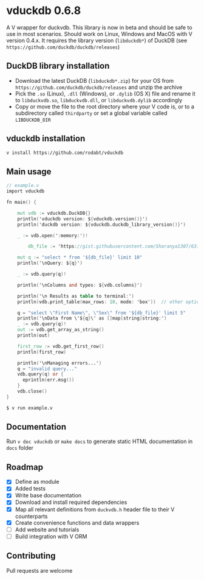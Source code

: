 # vduckdb 0.6.8

A V wrapper for duckvdb. This library is now in beta and should be safe to use in most scenarios. Should work on Linux, Windows and MacOS with V version 0.4.x. It requires the library version (`libduckdb*`) of DuckDB (see `https://github.com/duckdb/duckdb/releases`)

## DuckDB library installation

- Download the latest DuckDB (`libduckdb*.zip`) for your OS from `https://github.com/duckdb/duckdb/releases` and unzip the archive
- Pick the `.so` (Linux), `.dll` (Windows), or `.dylib` (OS X) file and rename it to `libduckvdb.so`, `libduckvdb.dll`, or `libduckvdb.dylib` accordingly
- Copy or move the file to the root directory where your V code is, or to a subdirectory called `thirdparty` or set a global variable called `LIBDUCKDB_DIR`

## vduckdb installation

```bash
v install https://github.com/rodabt/vduckdb
```

## Main usage

```v
// example.v
import vduckdb

fn main() {

    mut vdb := vduckdb.DuckDB{}
    println('vduckdb version: ${vduckdb.version()}')
    println('duckdb version: ${vduckdb.duckdb_library_version()}')

    _ := vdb.open(':memory:')!

        db_file := 'https://gist.githubusercontent.com/Sharanya1307/631c9f66e5709dbace46b5ed6672381e/raw/4329c1980eac3a71b881b18757a5bfabd2a95a1e/people-100.csv'

    mut q := "select * from '${db_file}' limit 10"
    println('\nQuery: ${q}')

    _ := vdb.query(q)!

    println('\nColumns and types: ${vdb.columns}')

    println('\n Results as table to terminal:')
    println(vdb.print_table(max_rows: 10, mode: 'box'))  // other options are: ascii and md

    q = "select \"First Name\", \"Sex\" from '${db_file}' limit 5"
    println('\nData from \'${q}\' as []map[string]string:')
    _ := vdb.query(q)!
    out := vdb.get_array_as_string()
    println(out)

    first_row := vdb.get_first_row()
    println(first_row)

    println('\nManaging errors...')
    q = "invalid query..."
    vdb.query(q) or {
      eprintln(err.msg())
    }
    vdb.close()
}
```

```bash
$ v run example.v
```

## Documentation

Run `v doc vduckdb` or `make docs` to generate static HTML documentation in `docs` folder

## Roadmap

- [x] Define as module
- [x] Added tests
- [x] Write base documentation
- [x] Download and install required dependencies
- [x] Map all relevant definitions from `duckvdb.h` header file to their V counterparts
- [x] Create convenience functions and data wrappers
- [ ] Add website and tutorials
- [ ] Build integration with V ORM

## Contributing

Pull requests are welcome
